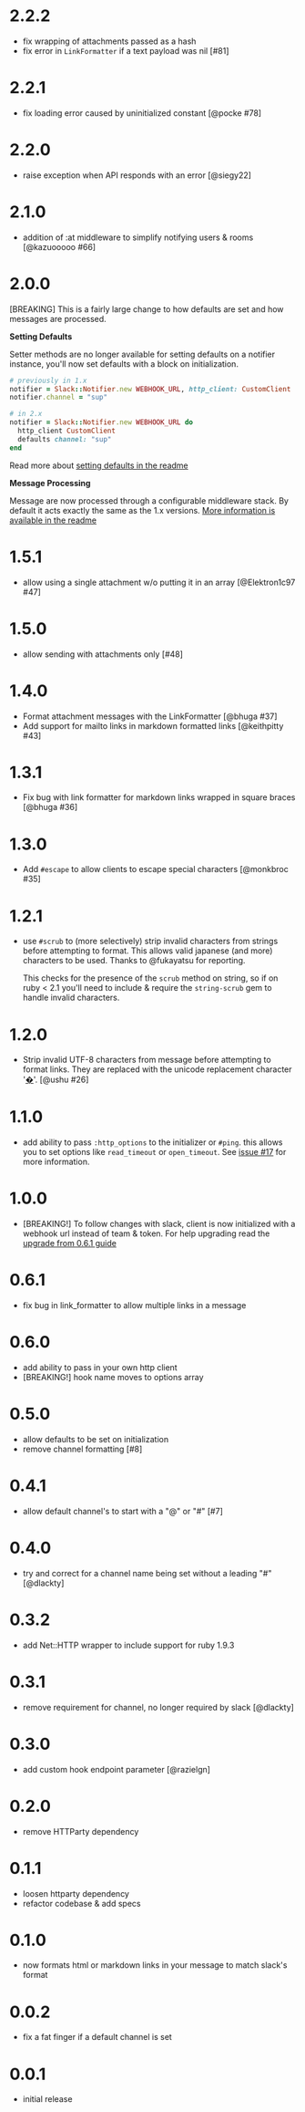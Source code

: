 # 2.2.2
- fix wrapping of attachments passed as a hash
- fix error in `LinkFormatter` if a text payload was nil [#81]

# 2.2.1
- fix loading error caused by uninitialized constant [@pocke #78]

# 2.2.0
- raise exception when API responds with an error [@siegy22]

# 2.1.0
- addition of :at middleware to simplify notifying users & rooms [@kazuooooo #66]

# 2.0.0

[BREAKING] This is a fairly large change to how defaults are set and how messages are processed.

**Setting Defaults**

Setter methods are no longer available for setting defaults on a notifier instance, you'll now set defaults with a block on initialization.

```ruby
# previously in 1.x
notifier = Slack::Notifier.new WEBHOOK_URL, http_client: CustomClient
notifier.channel = "sup"

# in 2.x
notifier = Slack::Notifier.new WEBHOOK_URL do
  http_client CustomClient
  defaults channel: "sup"
end
```

Read more about [setting defaults in the readme](readme.md#setting-defaults)

**Message Processing**

Message are now processed through a configurable middleware stack. By default it acts exactly the same as the 1.x versions. [More information is available in the readme](readme.md#middleware)

# 1.5.1
- allow using a single attachment w/o putting it in an array [@Elektron1c97  #47]

# 1.5.0
- allow sending with attachments only [#48]

# 1.4.0
- Format attachment messages with the LinkFormatter  [@bhuga #37]
- Add support for mailto links in markdown formatted links [@keithpitty #43]

# 1.3.1
- Fix bug with link formatter for markdown links wrapped in square braces [@bhuga #36]

# 1.3.0
- Add `#escape` to allow clients to escape special characters [@monkbroc #35]

# 1.2.1
- use `#scrub` to (more selectively) strip invalid characters from strings before attempting to format. This allows valid japanese (and more) characters to be used. Thanks to @fukayatsu for reporting.

  This checks for the presence of the `scrub` method on string, so if on ruby < 2.1 you'll need to include & require the `string-scrub` gem to handle invalid characters.

# 1.2.0
- Strip invalid UTF-8 characters from message before attempting to format links. They are replaced with the unicode replacement character '[�](http://en.wikipedia.org/wiki/Specials_(Unicode_block)#Replacement_character)'. [@ushu #26]

# 1.1.0
- add ability to pass `:http_options` to the initializer or `#ping`. this allows you to set options like `read_timeout` or `open_timeout`. See [issue #17](https://github.com/stevenosloan/slack-notifier/issues/17) for more information.

# 1.0.0
- [BREAKING!] To follow changes with slack, client is now initialized with a webhook url instead of team & token. For help upgrading read the [upgrade from 0.6.1 guide](docs/upgrade-from-0.6.1.md)

# 0.6.1
- fix bug in link_formatter to allow multiple links in a message

# 0.6.0
- add ability to pass in your own http client
- [BREAKING!] hook name moves to options array

# 0.5.0
- allow defaults to be set on initialization
- remove channel formatting [#8]

# 0.4.1
- allow default channel's to start with a "@" or "#" [#7]

# 0.4.0
- try and correct for a channel name being set without a leading "#" [@dlackty]

# 0.3.2
- add Net::HTTP wrapper to include support for ruby 1.9.3

# 0.3.1
- remove requirement for channel, no longer required by slack [@dlackty]

# 0.3.0
- add custom hook endpoint parameter [@razielgn]

# 0.2.0
- remove HTTParty dependency

# 0.1.1
- loosen httparty dependency
- refactor codebase & add specs

# 0.1.0
- now formats html or markdown links in your message to match slack's format

# 0.0.2
- fix a fat finger if a default channel is set

# 0.0.1
- initial release
